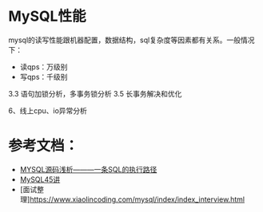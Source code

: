 # MySQL性能
mysql的读写性能跟机器配置，数据结构，sql复杂度等因素都有关系。一般情况下：
- 读qps：万级别
- 写qps：千级别


3.3 语句加锁分析，多事务锁分析
3.5 长事务解决和优化

6、线上cpu、io异常分析

# 参考文档：
- [MYSQL源码浅析———一条SQL的执行路径](https://km.woa.com/articles/show/571873?kmref=author_recommend)
- [MySQL45讲](https://funnylog.gitee.io/mysql45/)
- [面试整理]https://www.xiaolincoding.com/mysql/index/index_interview.html
